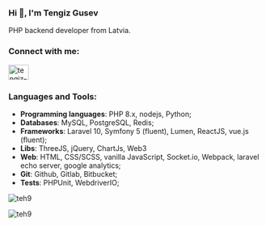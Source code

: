 ### Hi 👋, I'm Tengiz Gusev

PHP backend developer from Latvia.

<h3 align="left">Connect with me:</h3>
<p align="left">
<a href="https://linkedin.com/in/tengiz-gusev" target="blank"><img align="center" src="https://raw.githubusercontent.com/rahuldkjain/github-profile-readme-generator/master/src/images/icons/Social/linked-in-alt.svg" alt="tengiz-gusev" height="30" width="40" /></a>
</p>

<h3 align="left">Languages and Tools:</h3>
<ul>
  <li><b>Programming languages</b>: PHP 8.x, nodejs, Python;</li>
  <li><b>Databases</b>: MySQL, PostgreSQL, Redis;</li>
  <li><b>Frameworks</b>: Laravel 10, Symfony 5 (fluent), Lumen, ReactJS, vue.js (fluent);</li>
  <li><b>Libs</b>: ThreeJS, jQuery, ChartJs, Web3</li>
  <li><b>Web</b>: HTML, CSS/SCSS, vanilla JavaScript, Socket.io, Webpack, laravel echo server, google analytics;</li>
  <li><b>Git</b>: Github, Gitlab, Bitbucket;</li>
  <li><b>Tests</b>: PHPUnit, WebdriverIO;</li>
</ul>

<p><img align="center" src="https://github-readme-stats.vercel.app/api?username=teh9&show_icons=true" alt="teh9" /></p>

<p align="left"> <img src="https://komarev.com/ghpvc/?username=teh9&label=Profile%20views&color=0e75b6&style=flat" alt="teh9" /> </p>
